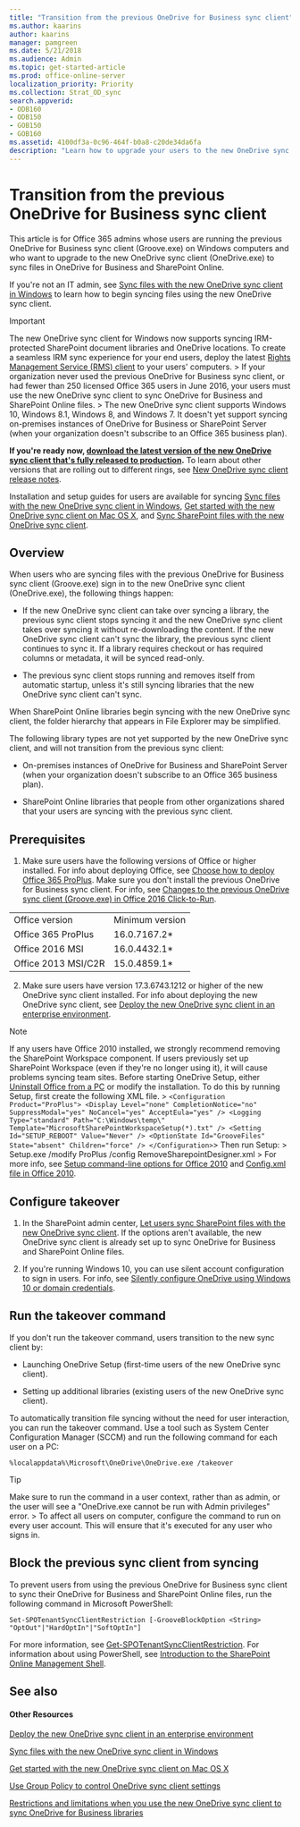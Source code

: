 ```yaml
---
title: "Transition from the previous OneDrive for Business sync client"
ms.author: kaarins
author: kaarins
manager: pamgreen
ms.date: 5/21/2018
ms.audience: Admin
ms.topic: get-started-article
ms.prod: office-online-server
localization_priority: Priority
ms.collection: Strat_OD_sync
search.appverid:
- ODB160
- ODB150
- GOB150
- GOB160
ms.assetid: 4100df3a-0c96-464f-b0a8-c20de34da6fa
description: "Learn how to upgrade your users to the new OneDrive sync client (OneDrive.exe)."
---
```


# Transition from the previous OneDrive for Business sync client

This article is for Office 365 admins whose users are running the previous OneDrive for Business sync client (Groove.exe) on Windows computers and who want to upgrade to the new OneDrive sync client (OneDrive.exe) to sync files in OneDrive for Business and SharePoint Online.
  
If you're not an IT admin, see [Sync files with the new OneDrive sync client in Windows](https://support.office.com/article/615391c4-2bd3-4aae-a42a-858262e42a49) to learn how to begin syncing files using the new OneDrive sync client. 
  
> [!IMPORTANT]
> The new OneDrive sync client for Windows now supports syncing IRM-protected SharePoint document libraries and OneDrive locations. To create a seamless IRM sync experience for your end users, deploy the latest [Rights Management Service (RMS) client](https://aka.ms/odirm) to your users' computers. > If your organization never used the previous OneDrive for Business sync client, or had fewer than 250 licensed Office 365 users in June 2016, your users must use the new OneDrive sync client to sync OneDrive for Business and SharePoint Online files. > The new OneDrive sync client supports Windows 10, Windows 8.1, Windows 8, and Windows 7. It doesn't yet support syncing on-premises instances of OneDrive for Business or SharePoint Server (when your organization doesn't subscribe to an Office 365 business plan). 
  
 **If you're ready now, [download the latest version of the new OneDrive sync client that's fully released to production](https://go.microsoft.com/fwlink/p/?linkid=844652).** To learn about other versions that are rolling out to different rings, see [New OneDrive sync client release notes](https://support.office.com/article/845dcf18-f921-435e-bf28-4e24b95e5fc0).
  
Installation and setup guides for users are available for syncing [Sync files with the new OneDrive sync client in Windows](https://support.office.com/article/615391c4-2bd3-4aae-a42a-858262e42a49), [Get started with the new OneDrive sync client on Mac OS X](https://support.office.com/article/d11b9f29-00bb-4172-be39-997da46f913f), and [Sync SharePoint files with the new OneDrive sync client](https://support.office.com/article/6de9ede8-5b6e-4503-80b2-6190f3354a88).
  
## Overview

When users who are syncing files with the previous OneDrive for Business sync client (Groove.exe) sign in to the new OneDrive sync client (OneDrive.exe), the following things happen:
  
- If the new OneDrive sync client can take over syncing a library, the previous sync client stops syncing it and the new OneDrive sync client takes over syncing it without re-downloading the content. If the new OneDrive sync client can't sync the library, the previous sync client continues to sync it. If a library requires checkout or has required columns or metadata, it will be synced read-only.
    
- The previous sync client stops running and removes itself from automatic startup, unless it's still syncing libraries that the new OneDrive sync client can't sync.
    
When SharePoint Online libraries begin syncing with the new OneDrive sync client, the folder hierarchy that appears in File Explorer may be simplified.
  
The following library types are not yet supported by the new OneDrive sync client, and will not transition from the previous sync client:
  
- On-premises instances of OneDrive for Business and SharePoint Server (when your organization doesn't subscribe to an Office 365 business plan).
    
- SharePoint Online libraries that people from other organizations shared that your users are syncing with the previous sync client.
    
## Prerequisites

1. Make sure users have the following versions of Office or higher installed. For info about deploying Office, see [Choose how to deploy Office 365 ProPlus](https://support.office.com/article/e471ef30-2a09-4767-a172-aa74e1dc4686). Make sure you don't install the previous OneDrive for Business sync client. For info, see [Changes to the previous OneDrive sync client (Groove.exe) in Office 2016 Click-to-Run](exclude-or-uninstall-previous-sync-client.md).
    
|||
|:-----|:-----|
|Office version  <br/> |Minimum version  <br/> |
|Office 365 ProPlus  <br/> |16.0.7167.2\*  <br/> |
|Office 2016 MSI  <br/> |16.0.4432.1\*  <br/> |
|Office 2013 MSI/C2R  <br/> |15.0.4859.1\*  <br/> |
   
2. Make sure users have version 17.3.6743.1212 or higher of the new OneDrive sync client installed. For info about deploying the new OneDrive sync client, see [Deploy the new OneDrive sync client in an enterprise environment](deploy-sync-client-for-windows.md).
    
> [!NOTE]
> If any users have Office 2010 installed, we strongly recommend removing the SharePoint Workspace component. If users previously set up SharePoint Workspace (even if they're no longer using it), it will cause problems syncing team sites. Before starting OneDrive Setup, either [Uninstall Office from a PC](https://support.office.com/article/9dd49b83-264a-477a-8fcc-2fdf5dbf61d8#OfficeVersion=2010) or modify the installation. To do this by running Setup, first create the following XML file. >  `<Configuration Product="ProPlus"> <Display Level="none" CompletionNotice="no" SuppressModal="yes" NoCancel="yes" AcceptEula="yes" /> <Logging Type="standard" Path="C:\Windows\temp\" Template="MicrosoftSharePointWorkspaceSetup(*).txt" /> <Setting Id="SETUP_REBOOT" Value="Never" /> <OptionState Id="GrooveFiles" State="absent" Children="force" /> </Configuration>`> Then run Setup: > Setup.exe /modify ProPlus /config RemoveSharepointDesigner.xml > For more info, see [Setup command-line options for Office 2010](https://go.microsoft.com/fwlink/?linkid=874123) and [Config.xml file in Office 2010](https://go.microsoft.com/fwlink/?linkid=874124). 
  
## Configure takeover

1. In the SharePoint admin center, [Let users sync SharePoint files with the new OneDrive sync client](https://support.office.com/article/22e1f635-fb89-49e0-a176-edab26f69614). If the options aren't available, the new OneDrive sync client is already set up to sync OneDrive for Business and SharePoint Online files.
    
2. If you're running Windows 10, you can use silent account configuration to sign in users. For info, see [Silently configure OneDrive using Windows 10 or domain credentials](use-group-policy.md#SilentConfig).
    
## Run the takeover command

If you don't run the takeover command, users transition to the new sync client by:
  
- Launching OneDrive Setup (first-time users of the new OneDrive sync client).
    
- Setting up additional libraries (existing users of the new OneDrive sync client).
    
To automatically transition file syncing without the need for user interaction, you can run the takeover command. Use a tool such as System Center Configuration Manager (SCCM) and run the following command for each user on a PC:
  
```
%localappdata%\Microsoft\OneDrive\OneDrive.exe /takeover
```

> [!TIP]
> Make sure to run the command in a user context, rather than as admin, or the user will see a "OneDrive.exe cannot be run with Admin privileges" error. > To affect all users on computer, configure the command to run on every user account. This will ensure that it's executed for any user who signs in. 
  
## Block the previous sync client from syncing

To prevent users from using the previous OneDrive for Business sync client to sync their OneDrive for Business and SharePoint Online files, run the following command in Microsoft PowerShell:
  
```
Set-SPOTenantSyncClientRestriction [-GrooveBlockOption <String> "OptOut"|"HardOptIn"|"SoftOptIn"] 
```

For more information, see [Get-SPOTenantSyncClientRestriction](https://go.microsoft.com/fwlink/p/?linkid=855909). For information about using PowerShell, see [Introduction to the SharePoint Online Management Shell](https://go.microsoft.com/fwlink/?linkid=869066).
  
## See also

#### Other Resources

[Deploy the new OneDrive sync client in an enterprise environment](deploy-sync-client-for-windows.md)
  
[Sync files with the new OneDrive sync client in Windows](https://support.office.com/article/615391c4-2bd3-4aae-a42a-858262e42a49)
  
[Get started with the new OneDrive sync client on Mac OS X](https://support.office.com/article/d11b9f29-00bb-4172-be39-997da46f913f)
  
[Use Group Policy to control OneDrive sync client settings](use-group-policy.md)
  
[Restrictions and limitations when you use the new OneDrive sync client to sync OneDrive for Business libraries](https://go.microsoft.com/fwlink/?LinkId=717734)

